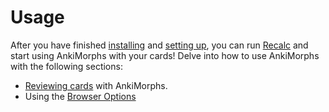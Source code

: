 # Usage

After you have finished [installing](installation.md) and [setting up](setup.md), you can run [Recalc](usage/recalc.md)
and start using AnkiMorphs with your cards! Delve into how to use AnkiMorphs with the following sections:

* [Reviewing cards](usage/reviewing-cards.md) with AnkiMorphs.
* Using the [Browser Options](usage/browser.md)





